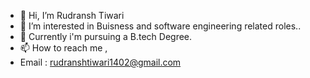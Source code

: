 - 👋 Hi, I’m Rudransh Tiwari 
- 👀 I’m interested in Buisness and software engineering related roles..
- 🌱 Currently i'm pursuing a B.tech Degree.
- 📫 How to reach me ,
- Email : rudranshtiwari1402@gmail.com

<!---
RudranshTiwarii/RudranshTiwarii is a ✨ special ✨ repository because its `README.md` (this file) appears on your GitHub profile.
You can click the Preview link to take a look at your changes.
--->
